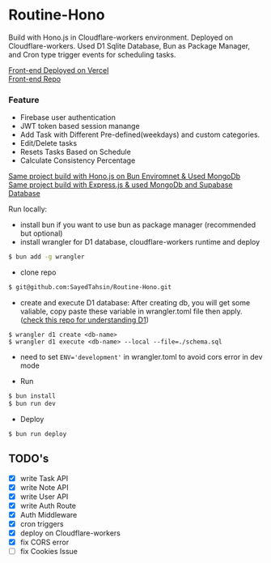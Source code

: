 # Routine-Hono

Build with Hono.js in Cloudflare-workers environment. Deployed on Cloudflare-workers. Used D1 Sqlite Database, Bun as Package Manager, and Cron type trigger events for scheduling tasks.

<a href="https://routine-lemon.vercel.app/">Front-end Deployed on Vercel</a>
<br>
<a href="https://github.com/SayedTahsin/Routine-Vue">Front-end Repo</a>

### Feature

- Firebase user authentication
- JWT token based session manange
- Add Task with Different Pre-defined(weekdays) and custom categories.
- Edit/Delete tasks
- Resets Tasks Based on Schedule
- Calculate Consistency Percentage

<a href="https://github.com/SayedTahsin/Hono-Bun-Mongo">Same project build with Hono.js on Bun Enviromnet & Used MongoDb</a>
<br>
<a href="https://github.com/SayedTahsin/Task-App-Backend">Same project build with Express.js & used MongoDb and Supabase Database</a>

Run locally:

- install bun if you want to use bun as package manager (recommended but optional)
- install wrangler for D1 database, cloudflare-workers runtime and deploy

```bash
$ bun add -g wrangler
```

- clone repo

```bash
$ git@github.com:SayedTahsin/Routine-Hono.git
```

- create and execute D1 database: After creating db, you will get some valiable,
  copy paste these variable in wrangler.toml file then apply. (<a href="https://github.com/SayedTahsin/Cloudflare-Hono-D1">check this repo for understanding D1</a>)

```
$ wrangler d1 create <db-name>
$ wrangler d1 execute <db-name> --local --file=./schema.sql
```
- need to set `ENV='development'` in wrangler.toml to avoid cors error in dev mode 

- Run

```bash
$ bun install
$ bun run dev
```

- Deploy

```
$ bun run deploy
```

## TODO's

- [x] write Task API
- [x] write Note API
- [x] write User API
- [x] write Auth Route
- [x] Auth Middleware
- [x] cron triggers
- [x] deploy on Cloudflare-workers
- [x] fix CORS error
- [ ] fix Cookies Issue
